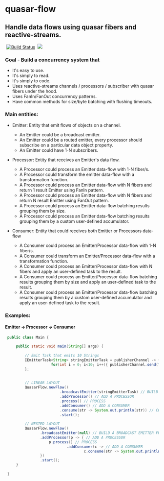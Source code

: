 # quasar-flow 
## Handle data flows using quasar fibers and reactive-streams.
&nbsp;[![Build Status](https://travis-ci.org/enryold/quasar-flow.svg?branch=master)](https://travis-ci.org/enryold/it.enryold.quasarflow) &nbsp;[![](https://jitpack.io/v/enryold/quasar-flow.svg)](https://jitpack.io/#enryold/quasar-flow)


### Goal - Build a concurrency system that

- It's easy to use.
- It's simply to read.
- It's simply to code.
- Uses reactive-streams channels / processors / subscriber with quasar fibers under the hood.
- Uses FanIn/FanOut concurrency patterns.
- Have common methods for size/byte batching with flushing timeouts.


### Main entities:

- Emitter: Entity that emit flows of objects on a channel.  
  - An Emitter could be a broadcast emitter.
  - An Emitter could be a routed emitter, every processor should subscribe on a particular data object property.
  - An Emitter could have 1-N subscribers.


- Processor: Entity that receives an Emitter's data flow.
  - A Processor could process an Emitter data-flow with 1-N fiber/s.
  - A Processor could transform the emitter data-flow with a transformation function.
  - A Processor could process an Emitter data-flow with N fibers and return 1 result Emitter using FanIn pattern.
  - A Processor could process an Emitter data-flow with N fibers and return N result Emitter using FanOut pattern.
  - A Processor could process an Emitter data-flow batching results grouping them by size.
  - A Processor could process an Emitter data-flow batching results grouping them by a custom user-defined accumulator.
  
  
- Consumer: Entity that could receives both Emitter or Processors data-flow 
  - A Consumer could process an Emitter/Processor data-flow with 1-N fiber/s.
  - A Consumer could transform an Emitter/Processor data-flow with a transformation function.
  - A Consumer could process an Emitter/Processor data-flow with N fibers and apply an user-defined task to the result.
  - A Consumer could process an Emitter/Processor data-flow batching results grouping them by size and apply an user-defined task to the result.
  - A Consumer could process an Emitter/Processor data-flow batching results grouping them by a custom user-defined accumulator and apply an user-defined task to the result.
  
 

### Examples:


#### Emitter -> Processor -> Consumer
```java
 public class Main {
 
     public static void main(String[] args) {
         
         // Emit Task that emits 10 Strings
         IEmitterTask<String> stringEmitterTask = publisherChannel -> {
                     for(int i = 0; i<10; i++){ publisherChannel.send("String"+i); } 
         };
         
         
         // LINEAR LAYOUT
         QuasarFlow.newFlow()
                         .broadcastEmitter(stringEmitterTask) // BUILD A BROADCAST EMITTER FROM TASK
                         .addProcessor() // ADD A PROCESSOR
                         .process() // PROCESS 
                         .addConsumer() // ADD A CONSUMER
                         .consume(str -> System.out.println(str)) // CONSUME WITH CONSUMER TASK
                         .start();
         
         // NESTED LAYOUT
         QuasarFlow.newFlow()
                .broadcastEmitter(null) // BUILD A BROADCAST EMITTER FROM TASK
                .addProcessor(p -> { // ADD A PROCESSOR
                    p.process() // PROCESS 
                            .addConsumer(c -> // ADD A CONSUMER
                                    c.consume(str -> System.out.println(str))); // CONSUME WITH CONSUMER TASK
                })
                .start();       
     }
 
 }



